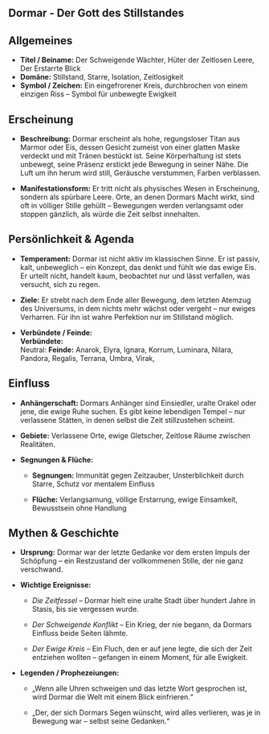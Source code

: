 ## Dormar - Der Gott des Stillstandes

## Allgemeines

- **Titel / Beiname:** Der Schweigende Wächter, Hüter der Zeitlosen Leere, Der Erstarrte Blick
- **Domäne:** Stillstand, Starre, Isolation, Zeitlosigkeit
- **Symbol / Zeichen:** Ein eingefrorener Kreis, durchbrochen von einem einzigen Riss – Symbol für unbewegte Ewigkeit


## Erscheinung

- **Beschreibung:** Dormar erscheint als hohe, regungsloser Titan aus Marmor oder Eis, dessen Gesicht zumeist von einer glatten Maske verdeckt und mit Tränen bestückt ist. Seine Körperhaltung ist stets unbewegt, seine Präsenz erstickt jede Bewegung in seiner Nähe. Die Luft um ihn herum wird still, Geräusche verstummen, Farben verblassen.
    
- **Manifestationsform:** Er tritt nicht als physisches Wesen in Erscheinung, sondern als spürbare Leere. Orte, an denen Dormars Macht wirkt, sind oft in völliger Stille gehüllt – Bewegungen werden verlangsamt oder stoppen gänzlich, als würde die Zeit selbst innehalten.
    

## Persönlichkeit & Agenda

- **Temperament:** Dormar ist nicht aktiv im klassischen Sinne. Er ist passiv, kalt, unbeweglich – ein Konzept, das denkt und fühlt wie das ewige Eis. Er urteilt nicht, handelt kaum, beobachtet nur und lässt verfallen, was versucht, sich zu regen.
    
- **Ziele:** Er strebt nach dem Ende aller Bewegung, dem letzten Atemzug des Universums, in dem nichts mehr wächst oder vergeht – nur ewiges Verharren. Für ihn ist wahre Perfektion nur im Stillstand möglich.
    
- **Verbündete / Feinde:**  
    **Verbündete:**  
	Neutral: 
    **Feinde:**  Anarok, Elyra, Ignara, Korrum, Luminara, Nilara, Pandora, Regalis, Terrana, Umbra, Virak,
    

## Einfluss

- **Anhängerschaft:** Dormars Anhänger sind Einsiedler, uralte Orakel oder jene, die ewige Ruhe suchen. Es gibt keine lebendigen Tempel – nur verlassene Stätten, in denen selbst die Zeit stillzustehen scheint.
    
- **Gebiete:** Verlassene Orte, ewige Gletscher, Zeitlose Räume zwischen Realitäten.
    
- **Segnungen & Flüche:**
    
    - **Segnungen:** Immunität gegen Zeitzauber, Unsterblichkeit durch Starre, Schutz vor mentalem Einfluss
        
    - **Flüche:** Verlangsamung, völlige Erstarrung, ewige Einsamkeit, Bewusstsein ohne Handlung
        

## Mythen & Geschichte

- **Ursprung:** Dormar war der letzte Gedanke vor dem ersten Impuls der Schöpfung – ein Restzustand der vollkommenen Stille, der nie ganz verschwand.
    
- **Wichtige Ereignisse:**
    
    - _Die Zeitfessel_ – Dormar hielt eine uralte Stadt über hundert Jahre in Stasis, bis sie vergessen wurde.
        
    - _Der Schweigende Konflikt_ – Ein Krieg, der nie begann, da Dormars Einfluss beide Seiten lähmte.
        
    - _Der Ewige Kreis_ – Ein Fluch, den er auf jene legte, die sich der Zeit entziehen wollten – gefangen in einem Moment, für alle Ewigkeit.
        
- **Legenden / Prophezeiungen:**
    
    - „Wenn alle Uhren schweigen und das letzte Wort gesprochen ist, wird Dormar die Welt mit einem Blick einfrieren.“
        
    - „Der, der sich Dormars Segen wünscht, wird alles verlieren, was je in Bewegung war – selbst seine Gedanken.“
